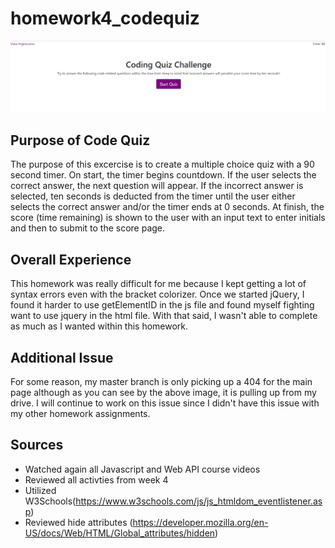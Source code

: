 # homework4_codequiz

![code quiz](./assets/codequiz.png)


## Purpose of Code Quiz

The purpose of this excercise is to create a multiple choice quiz with a 90 second timer. On start, the timer begins countdown. If the user selects the correct answer, the next question will appear. If the incorrect answer is selected, ten seconds is deducted from the timer until the user either selects the correct answer and/or the timer ends at 0 seconds. At finish, the score (time remaining) is shown to the user with an input text to enter initials and then to submit to the score page.


## Overall Experience


This homework was really difficult for me because I kept getting a lot of syntax errors even with the bracket colorizer. Once we started jQuery, I found it harder to use getElementID in the js file and found myself fighting want to use jquery in the html file. With that said, I wasn't able to complete as much as I wanted within this homework.

## Additional Issue

For some reason, my master branch is only picking up a 404 for the main page although as you can see by the above image, it is pulling up from my drive. I will continue to work on this issue since I didn't have this issue with my other homework assignments.


## Sources

- Watched again all Javascript and Web API course videos
- Reviewed all activties from week 4
- Utilized W3Schools(https://www.w3schools.com/js/js_htmldom_eventlistener.asp)
- Reviewed hide attributes (https://developer.mozilla.org/en-US/docs/Web/HTML/Global_attributes/hidden)


